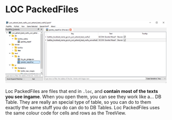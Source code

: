 # LOC PackedFiles

![Localizable at any hour....](./images/image19.png)

Loc PackedFiles are files that end in `.loc`, and **contain most of the texts you see ingame**. When you open them, you can see they work like a… DB Table. They are really an special type of table, so you can do to them exactly the same stuff you do can do to DB Tables. Loc PackedFiles uses the same colour code for cells and rows as the TreeView.

